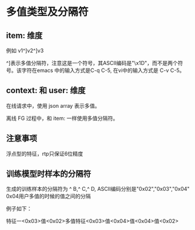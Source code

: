 # 多值类型及分隔符

## item: 维度

例如 v1^\]v2^\]v3

^\]表示多值分隔符，注意这是⼀个符号，其ASCII编码是"\\x1D"，⽽不是两个符号。该字符在emacs 中的输⼊⽅式是C-q C-5, 在vi中的输⼊⽅式是 C-v C-5。

## context: 和 user: 维度

在线请求中，使⽤ json array 表示多值。

离线 FG 过程中，和 item: ⼀样使⽤多值分隔符。

## 注意事项

浮点型的特征，rtp只保证6位精度

## 训练模型时样本的分隔符

⽣成的训练样本的分隔符为 ^ B,^ C,^ D, ASCII编码分别是"0x02","0x03","0x04" 0x04⽤户多值的时候的值之间的分隔

例⼦如下：

特征⼀\<0x03>值\<0x02>多值特征\<0x03>值\<0x04>值\<0x04>值\<0x02>
